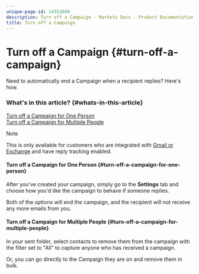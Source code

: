 ```yaml
---
unique-page-id: 14352609
description: Turn off a Campaign - Marketo Docs - Product Documentation
title: Turn off a Campaign
---
```


# Turn off a Campaign {#turn-off-a-campaign}

Need to automatically end a Campaign when a recipient replies? Here's how.

### What's in this article? {#whats-in-this-article}

[Turn off a Campaign for One Person](#turn-off-a-campaign-for-one-person)  
[Turn off a Campaign for Multiple People](#turn-off-a-campaign-for-multiple-people)

>[!NOTE]
>
>This is only available for customers who are integrated with [Gmail or Exchange](https://toutapp.com/next#settings/email-tracking) and have reply tracking enabled.

#### Turn off a Campaign for One Person {#turn-off-a-campaign-for-one-person}

After you've created your campaign, simply go to the **Settings** tab and choose how you'd like the campaign to behave if someone replies.

Both of the options will end the campaign, and the recipient will not receive any more emails from you.

#### Turn off a Campaign for Multiple People {#turn-off-a-campaign-for-multiple-people}

In your sent folder, select contacts to remove them from the campaign with the filter set to "All" to capture anyone who has received a campaign.

Or, you can go directly to the Campaign they are on and remove them in bulk.
